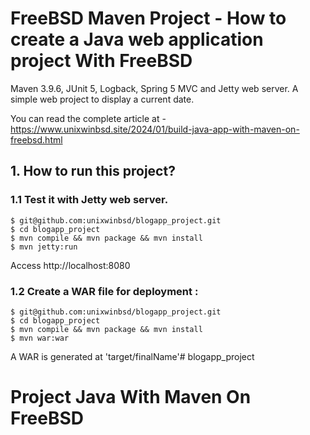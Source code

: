 # FreeBSD Maven Project - How to create a Java web application project With FreeBSD
Maven 3.9.6, JUnit 5, Logback, Spring 5 MVC and Jetty web server. A simple web project to display a current date.

You can read the complete article at - https://www.unixwinbsd.site/2024/01/build-java-app-with-maven-on-freebsd.html


## 1. How to run this project?

### 1.1 Test it with Jetty web server.
```
$ git@github.com:unixwinbsd/blogapp_project.git
$ cd blogapp_project
$ mvn compile && mvn package && mvn install 
$ mvn jetty:run
```
Access http://localhost:8080


### 1.2 Create a WAR file for deployment :
```
$ git@github.com:unixwinbsd/blogapp_project.git
$ cd blogapp_project
$ mvn compile && mvn package && mvn install 
$ mvn war:war
```
A WAR is generated at 'target/finalName'# blogapp_project
# Project Java With Maven On FreeBSD
